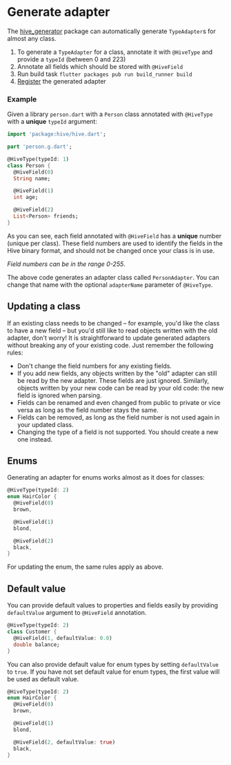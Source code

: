 # Generate adapter

The [hive\_generator](https://pub.dev/packages/hive_generator) package can automatically generate `TypeAdapter`s for almost any class.

1. To generate a `TypeAdapter` for a class, annotate it with `@HiveType` and provide a `typeId` (between 0 and 223)
2. Annotate all fields which should be stored with `@HiveField`
3. Run build task `flutter packages pub run build_runner build`
4. [Register](custom-objects/type_adapters.md) the generated adapter

### Example

Given a library `person.dart` with a `Person` class annotated with `@HiveType` with a **unique** `typeId` argument:

```dart
import 'package:hive/hive.dart';

part 'person.g.dart';

@HiveType(typeId: 1)
class Person {
  @HiveField(0)
  String name;

  @HiveField(1)
  int age;

  @HiveField(2)
  List<Person> friends;
}
```

As you can see, each field annotated with `@HiveField` has a **unique** number \(unique per class\). These field numbers are used to identify the fields in the Hive binary format, and should not be changed once your class is in use.

_Field numbers can be in the range 0-255_.

The above code generates an adapter class called `PersonAdapter`. You can change that name with the optional `adapterName` parameter of `@HiveType`.

## Updating a class

If an existing class needs to be changed – for example, you'd like the class to have a new field – but you'd still like to read objects written with the old adapter, don't worry! It is straightforward to update generated adapters without breaking any of your existing code. Just remember the following rules:

* Don't change the field numbers for any existing fields.
* If you add new fields, any objects written by the "old" adapter can still be read by the new adapter. These fields are just ignored. Similarly, objects written by your new code can be read by your old code: the new field is ignored when parsing.
* Fields can be renamed and even changed from public to private or vice versa as long as the field number stays the same.
* Fields can be removed, as long as the field number is not used again in your updated class.
* Changing the type of a field is not supported. You should create a new one instead.

## Enums

Generating an adapter for enums works almost as it does for classes:

```dart
@HiveType(typeId: 2)
enum HairColor {
  @HiveField(0)
  brown,

  @HiveField(1)
  blond,

  @HiveField(2)
  black,
}
```

For updating the enum, the same rules apply as above.

## Default value

You can provide default values to properties and fields easily by providing `defaultValue` argument to `@HiveField` annotation.

```dart
@HiveType(typeId: 2)
class Customer {
  @HiveField(1, defaultValue: 0.0)
  double balance;
}
```

You can also provide default value for enum types by setting `defaultValue` to `true`. If you have not set default value for enum types, the first value will be used as default value.

```dart
@HiveType(typeId: 2)
enum HairColor {
  @HiveField(0)
  brown,

  @HiveField(1)
  blond,

  @HiveField(2, defaultValue: true)
  black,
}
```
